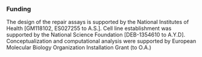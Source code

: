 ### Funding

The design of the repair assays is supported by the National Institutes of Health [GM118102, ES027255 to A.S.]. 
Cell line establishment was supported by the National Science Foundation [DEB-1354610 to A.Y.D].
Conceptualization and computational analysis were supported by European Molecular Biology Organization Installation Grant (to O.A.)
